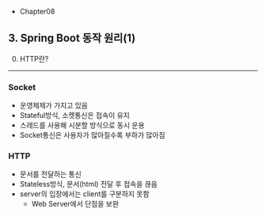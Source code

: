 -   Chapter08

## 3. Spring Boot 동작 원리(1)

0. HTTP란?

---

### Socket

-   운영체제가 가지고 있음
-   Stateful방식, 소켓통신은 접속이 유지
-   스레드를 사용해 시분할 방식으로 동시 운용
-   Socket통신은 사용자가 많아질수록 부하가 많아짐

### HTTP

-   문서를 전달하는 통신
-   Stateless방식, 문서(html) 전달 후 접속을 끊음
-   server의 입장에서는 client를 구분하지 못함
    -   Web Server에서 단점을 보완
